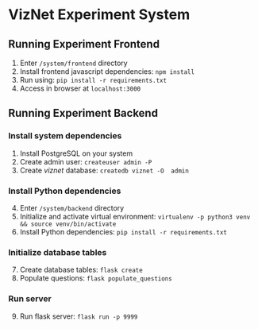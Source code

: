 # VizNet Experiment System

## Running Experiment Frontend
1. Enter `/system/frontend` directory
2. Install frontend javascript dependencies: `npm install`
2. Run using: `pip install -r requirements.txt`
4. Access in browser at `localhost:3000`

## Running Experiment Backend

### Install system dependencies
1. Install PostgreSQL on your system
2. Create admin user: `createuser admin -P`
3. Create _viznet_ database: `createdb viznet -O  admin`

### Install Python dependencies
4. Enter `/system/backend` directory
5. Initialize and activate virtual environment: `virtualenv -p python3 venv && source venv/bin/activate`
6. Install Python dependencies: `pip install -r requirements.txt`

### Initialize database tables
7. Create database tables: `flask create`
8. Populate questions: `flask populate_questions`

### Run server
9. Run flask server: `flask run -p 9999`
